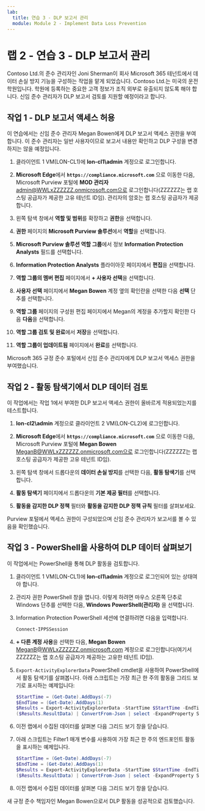 ```yaml
---
lab:
  title: 연습 3 - DLP 보고서 관리
  module: Module 2 - Implement Data Loss Prevention
---
```


# 랩 2 - 연습 3 - DLP 보고서 관리

Contoso Ltd.의 준수 관리자인 Joni Sherman이 회사 Microsoft 365 테넌트에서 데이터 손실 방지 기능을 구성하는 작업을 맡게 되었습니다. Contoso Ltd.는 미국의 운전학원입니다. 학원에 등록하는 중요한 고객 정보가 조직 외부로 유출되지 않도록 해야 합니다. 신임 준수 관리자가 DLP 보고서 검토를 지원할 예정이라고 합니다.

## 작업 1 - DLP 보고서 액세스 허용

이 연습에서는 신임 준수 관리자 Megan Bowen에게 DLP 보고서 액세스 권한을 부여합니다. 이 준수 관리자는 일반 사용자이므로 보고서 내용만 확인하고 DLP 구성을 변경하지는 않을 예정입니다.

1. 클라이언트 1 VM(LON-CL1)에 **lon-cl1\admin** 계정으로 로그인합니다.

1. **Microsoft Edge**에서 **`https://compliance.microsoft.com`** 으로 이동한 다음, Microsoft Purview 포털에 **MOD 관리자** admin@WWLxZZZZZZ.onmicrosoft.com으로 로그인합니다(ZZZZZZ는 랩 호스팅 공급자가 제공한 고유 테넌트 ID임). 관리자의 암호는 랩 호스팅 공급자가 제공합니다.

1. 왼쪽 탐색 창에서 **역할 및 범위**를 확장하고 **권한**을 선택합니다.

1. **권한** 페이지의 **Microsoft Purview 솔루션**에서 **역할**을 선택합니다.

1. **Microsoft Purview 솔루션 역할 그룹**에서 정보 **Information Protection Analysts** 필드를 선택합니다.

1. **Information Protection Analysts** 플라이아웃 페이지에서 **편집**을 선택합니다.

1. **역할 그룹의 멤버 편집** 페이지에서 **+ 사용자 선택**을 선택합니다.

1. **사용자 선택** 페이지에서 **Megan Bowen** 계정 옆의 확인란을 선택한 다음 **선택** 단추를 선택합니다.

1. **역할 그룹** 페이지의 구성원 편집 페이지에서 Megan의 계정을 추가할지 확인한 다음 **다음**을 선택합니다.

1. **역할 그룹 검토 및 완료**에서 **저장**을 선택합니다.

1. **역할 그룹이 업데이트됨** 페이지에서 **완료**를 선택합니다.

Microsoft 365 규정 준수 포털에서 신임 준수 관리자에게 DLP 보고서 액세스 권한을 부여했습니다.

## 작업 2 - 활동 탐색기에서 DLP 데이터 검토

이 작업에서는 작업 1에서 부여한 DLP 보고서 액세스 권한이 올바르게 적용되었는지를 테스트합니다.

1. **lon-cl2\admin** 계정으로 클라이언트 2 VM(LON-CL2)에 로그인합니다.

1. **Microsoft Edge**에서 **`https://compliance.microsoft.com`** 으로 이동한 다음, Microsoft Purview 포털에 **Megan Bowen** MeganB@WWLxZZZZZZ.onmicrosoft.com으로 로그인합니다(ZZZZZZ는 랩 호스팅 공급자가 제공한 고유 테넌트 ID임).

1. 왼쪽 탐색 창에서 드롭다운의 **데이터 손실 방지**를 선택한 다음, **활동 탐색기**를 선택합니다.

1. **활동 탐색기** 페이지에서 드롭다운의 **기본 제공 필터**를 선택합니다.

1. **활동을 감지한 DLP 정책** 필터와 **활동을 감지한 DLP 정책 규칙** 필터를 살펴보세요.

Purview 포털에서 액세스 권한이 구성되었으며 신임 준수 관리자가 보고서를 볼 수 있음을 확인했습니다.

## 작업 3 - PowerShell을 사용하여 DLP 데이터 살펴보기

이 작업에서는 PowerShell을 통해 DLP 활동을 검토합니다.

1. 클라이언트 1 VM(LON-CL1)에 **lon-cl1\admin** 계정으로 로그인되어 있는 상태여야 합니다.

1. 관리자 권한 PowerShell 창을 엽니다. 이렇게 하려면 마우스 오른쪽 단추로 Windows 단추를 선택한 다음, **Windows PowerShell(관리자)** 을 선택합니다.

1. Information Protection PowerShell 세션에 연결하려면 다음을 입력합니다.

   ``` powershell
   Connect-IPPSSession
   ```

1. **+ 다른 계정 사용**을 선택한 다음, **Megan Bowen** MeganB@WWLxZZZZZZ.onmicrosoft.com 계정으로 로그인합니다(여기서 ZZZZZZ는 랩 호스팅 공급자가 제공하는 고유한 테넌트 ID임).

1. `Export-ActivityExplorerData` PowerShell cmdlet을 사용하여 PowerShell에서 활동 탐색기를 살펴봅니다. 아래 스크립트는 가장 최근 한 주의 활동을 그리드 보기로 표시하는 예제입니다:

   ``` powershell
   $StartTime = (Get-Date).AddDays(-7)
   $EndTime = (Get-Date).AddDays(1)
   $Results = Export-ActivityExplorerData -StartTime $StartTime -EndTime $EndTime -OutputFormat JSON
   ($Results.ResultData) | ConvertFrom-Json | select -ExpandProperty SyncRoot | ogv
   ```

1. 이전 랩에서 수집된 데이터를 살펴본 다음 그리드 보기 창을 닫습니다.

1. 아래 스크립트는 Filter1 매개 변수를 사용하여 가장 최근 한 주의 엔드포인트 활동을 표시하는 예제입니다.

   ``` powershell
   $StartTime = (Get-Date).AddDays(-7)
   $EndTime = (Get-Date).AddDays(1)
   $Results = Export-ActivityExplorerData -StartTime $StartTime -EndTime $EndTime -Filter1 @("Workload","Endpoint")-OutputFormat JSON
   ($Results.ResultData) | ConvertFrom-Json | select -ExpandProperty SyncRoot | ogv
   ```

1. 이전 랩에서 수집된 데이터를 살펴본 다음 그리드 보기 창을 닫습니다.

새 규정 준수 책임자인 Megan Bowen으로서 DLP 활동을 성공적으로 검토했습니다.
